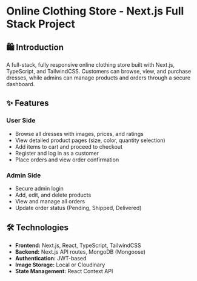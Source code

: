 # Online Clothing Store - Next.js Full Stack Project

## 🛍️ Introduction
A full-stack, fully responsive online clothing store built with Next.js, TypeScript, and TailwindCSS. Customers can browse, view, and purchase dresses, while admins can manage products and orders through a secure dashboard.

## ✨ Features

### User Side
- Browse all dresses with images, prices, and ratings
- View detailed product pages (size, color, quantity selection)
- Add items to cart and proceed to checkout
- Register and log in as a customer
- Place orders and view order confirmation

### Admin Side
- Secure admin login
- Add, edit, and delete products
- View and manage all orders
- Update order status (Pending, Shipped, Delivered)

## 🛠️ Technologies
- **Frontend:** Next.js, React, TypeScript, TailwindCSS
- **Backend:** Next.js API routes, MongoDB (Mongoose)
- **Authentication:** JWT-based
- **Image Storage:** Local or Cloudinary
- **State Management:** React Context API


